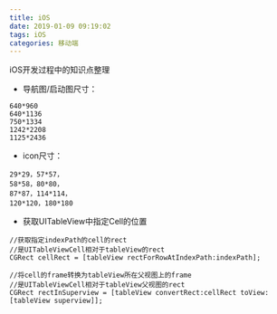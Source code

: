 ```yaml
---
title: iOS
date: 2019-01-09 09:19:02
tags: iOS
categories: 移动端
---
```


iOS开发过程中的知识点整理

* 导航图/启动图尺寸：

```
640*960     
640*1136
750*1334    
1242*2208
1125*2436
```

* icon尺寸：

```
29*29，57*57，
58*58，80*80，
87*87，114*114，
120*120，180*180
```

* 获取UITableView中指定Cell的位置

```
//获取指定indexPath的cell的rect
//是UITableViewCell相对于tableView的rect
CGRect cellRect = [tableView rectForRowAtIndexPath:indexPath];

//将cell的frame转换为tableView所在父视图上的frame
//是UITableViewCell相对于tableView父视图的rect
CGRect rectInSuperview = [tableView convertRect:cellRect toView:[tableView superview]];
```